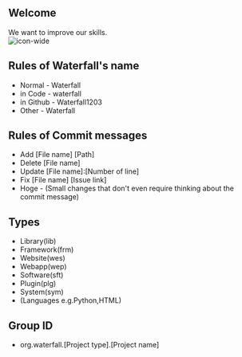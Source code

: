 ## Welcome
We want to improve our skills. <br>
![icon-wide](https://github.com/Waterfall1203/.github/assets/138958366/a687649c-8ccc-42c1-b726-b212224112f3)

## Rules of Waterfall's name
- Normal - Waterfall
- in Code - waterfall
- in Github - Waterfall1203
- Other - Waterfall
## Rules of Commit messages
- Add [File name] [Path]
- Delete [File name]
- Update [File name]:[Number of line]
- Fix [File name] [Issue link]
- Hoge - (Small changes that don't even require thinking about the commit message)
## Types
- Library(lib)
- Framework(frm)
- Website(wes)
- Webapp(wep)
- Software(sft)
- Plugin(plg)
- System(sym)
- (Languages e.g.Python,HTML)
## Group ID
- org.waterfall.[Project type].[Project name]
